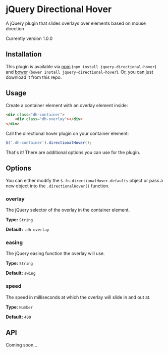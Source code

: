 # jQuery Directional Hover

A jQuery plugin that slides overlays over elements based on mouse direction

Currently version 1.0.0

## Installation

This plugin is available via [npm](https://www.npmjs.com/) (`npm install jquery-directional-hover`) and [bower](http://bower.io/) (`bower install jquery-directional-hover`). Or, you can just download it from this repo.

## Usage

Create a container element with an overlay element inside:

```html
<div class="dh-container">
	<div class="dh-overlay"></div>
</div>
```

Call the directional hover plugin on your container element:

```js
$('.dh-container').directionalHover();
```

That's it! There are additional options you can use for the plugin.

## Options

You can either modify the `$.fn.directionalHover.defaults` object or pass a new object into the `.directionalHover()` function.

### overlay

The jQuery selector of the overlay in the container element.

**Type:** `String`

**Default:** `.dh-overlay`

### easing

The jQuery easing function the overlay will use.

**Type:** `String`

**Default:** `swing`

### speed

The speed in milliseconds at which the overlay will slide in and out at.

**Type:** `Number`

**Default:** `400`

## API

Coming soon...